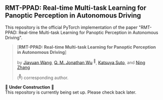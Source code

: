 <div align="left">   


## RMT-PPAD: Real-time Multi-task Learning for Panoptic Perception in Autonomous Driving
This repository is the official PyTorch implementation of the paper "RMT-PPAD: Real-time Multi-task Learning for Panoptic Perception in Autonomous Driving".  

> [**RMT-PPAD: Real-time Multi-task Learning for Panoptic Perception in Autonomous Driving**]
>
> by [Jiayuan Wang](https://scholar.google.ca/citations?user=1z6x5_UAAAAJ&hl=zh-CN&oi=ao), [Q. M. Jonathan Wu](https://scholar.google.com/citations?user=BJSAsE8AAAAJ&hl=zh-CN)<sup> :email:</sup>, [Katsuya Suto](https://scholar.google.com/citations?user=x3oJXHwAAAAJ&hl=ja), and [Ning Zhang](https://scholar.google.ca/citations?hl=zh-CN&user=ZcYihtoAAAAJ)
>
>  (<sup>:email:</sup>) corresponding author.



🚧 **Under Construction** 🚧  
This repository is currently being set up. Please check back later.
